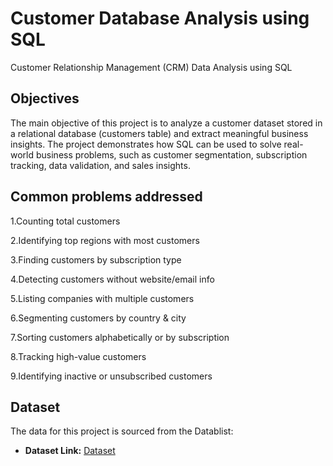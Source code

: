 # Customer Database Analysis using SQL
Customer Relationship Management (CRM) Data Analysis using SQL

## Objectives
The main objective of this project is to analyze a customer dataset stored in a relational database (customers table) and extract meaningful business insights. The project demonstrates how SQL can be used to solve real-world business problems, such as customer segmentation, subscription tracking, data validation, and sales insights.

## Common problems addressed

1.Counting total customers

2.Identifying top regions with most customers

3.Finding customers by subscription type

4.Detecting customers without website/email info

5.Listing companies with multiple customers

6.Segmenting customers by country & city

7.Sorting customers alphabetically or by subscription

8.Tracking high-value customers

9.Identifying inactive or unsubscribed customers

## Dataset

The data for this project is sourced from the Datablist:

- **Dataset Link:** [Dataset](https://www.datablist.com/learn/csv/download-sample-csv-files#customers-dataset)


```


